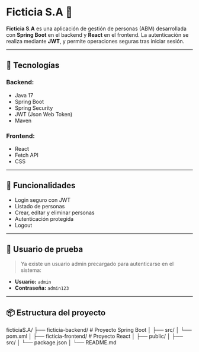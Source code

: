 # Ficticia S.A 🧾

**Ficticia S.A** es una aplicación de gestión de personas (ABM) desarrollada con **Spring Boot** en el backend y **React** en el frontend. La autenticación se realiza mediante **JWT**, y permite operaciones seguras tras iniciar sesión.

---

## 🚀 Tecnologías

### Backend:
- Java 17
- Spring Boot
- Spring Security
- JWT (Json Web Token)
- Maven

### Frontend:
- React
- Fetch API
- CSS

---

## 🔐 Funcionalidades

- Login seguro con JWT
- Listado de personas
- Crear, editar y eliminar personas
- Autenticación protegida
- Logout

---

## 🔑 Usuario de prueba

> Ya existe un usuario admin precargado para autenticarse en el sistema:

- **Usuario:** `admin`  
- **Contraseña:** `admin123`

---

## 📦 Estructura del proyecto
ficticiaS.A/
├── ficticia-backend/     # Proyecto Spring Boot
│   ├── src/
│   └── pom.xml
│
├── ficticia-frontend/    # Proyecto React
│   ├── public/
│   ├── src/
│   └── package.json
│
└── README.md

